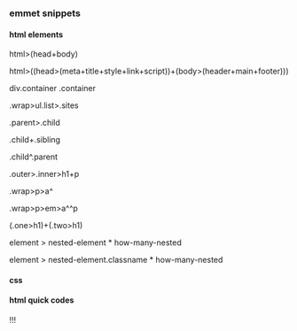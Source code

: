 ### emmet snippets

#### html elements

html>(head+body)

html>((head>(meta+title+style+link+script))+(body>(header+main+footer)))

div.container
.container

.wrap>ul.list>.sites

.parent>.child

.child+.sibling

.child^.parent

.outer>.inner>h1+p

.wrap>p>a^

.wrap>p>em>a^^p

(.one>h1)+(.two>h1)

element > nested-element * how-many-nested

element > nested-element.classname * how-many-nested

#### css

#### html quick codes

!!!